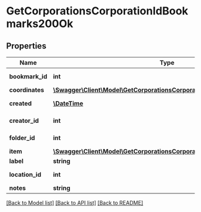 # GetCorporationsCorporationIdBookmarks200Ok

## Properties
Name | Type | Description | Notes
------------ | ------------- | ------------- | -------------
**bookmark_id** | **int** | bookmark_id integer | 
**coordinates** | [**\Swagger\Client\Model\GetCorporationsCorporationIdBookmarksCoordinates**](GetCorporationsCorporationIdBookmarksCoordinates.md) |  | [optional] 
**created** | [**\DateTime**](\DateTime.md) | created string | 
**creator_id** | **int** | creator_id integer | 
**folder_id** | **int** | folder_id integer | [optional] 
**item** | [**\Swagger\Client\Model\GetCorporationsCorporationIdBookmarksItem**](GetCorporationsCorporationIdBookmarksItem.md) |  | [optional] 
**label** | **string** | label string | 
**location_id** | **int** | location_id integer | 
**notes** | **string** | notes string | 

[[Back to Model list]](../../README.md#documentation-for-models) [[Back to API list]](../../README.md#documentation-for-api-endpoints) [[Back to README]](../../README.md)

